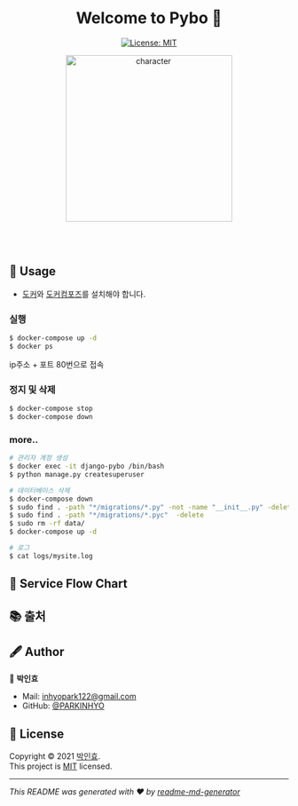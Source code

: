<h1 align="center">Welcome to Pybo 👋</h1>
<p align="center">
  <a href="https://github.com/PARKINHYO/pybo-docker/blob/master/LICENSE" target="_blank">
    <img alt="License: MIT" src="https://img.shields.io/badge/license-MIT-yellow.svg" />
  </a>  
</p>

<p align="center">
<img alt="character" width="300" src="https://user-images.githubusercontent.com/47745785/105130533-8f8bf400-5b2a-11eb-9b33-27e4d68b5736.png" />
</p>

<br><br>

## 📜 Usage

* [도커](https://docs.docker.com/get-started/)와 [도커컴포즈](https://docs.docker.com/compose/install/)를 설치해야 합니다. 

### 실행

```bash
$ docker-compose up -d
$ docker ps
```

ip주소 + 포트 80번으로 접속

### 정지 및 삭제

```bash
$ docker-compose stop
$ docker-compose down
```

### more..

```bash
# 관리자 계정 생성
$ docker exec -it django-pybo /bin/bash
$ python manage.py createsuperuser
```

```bash
# 데이터베이스 삭제
$ docker-compose down
$ sudo find . -path "*/migrations/*.py" -not -name "__init__.py" -delete
$ sudo find . -path "*/migrations/*.pyc"  -delete
$ sudo rm -rf data/
$ docker-compose up -d
```

```bash
# 로그
$ cat logs/mysite.log
```



## 📌 Service Flow Chart


## 📚 출처



## 🖋 Author

👤 **박인효**

* Mail: [inhyopark122@gmail.com](mailto:inhyopark122@gmail.com)
* GitHub: [@PARKINHYO](https://github.com/PARKINHYO)


## 📝 License

Copyright © 2021 [박인효](https://github.com/parkinhyo).<br/>
This project is [MIT](https://github.com/PARKINHYO/pybo-docker/blob/master/LICENSE) licensed.
***
_This README was generated with ❤️ by [readme-md-generator](https://github.com/kefranabg/readme-md-generator)_